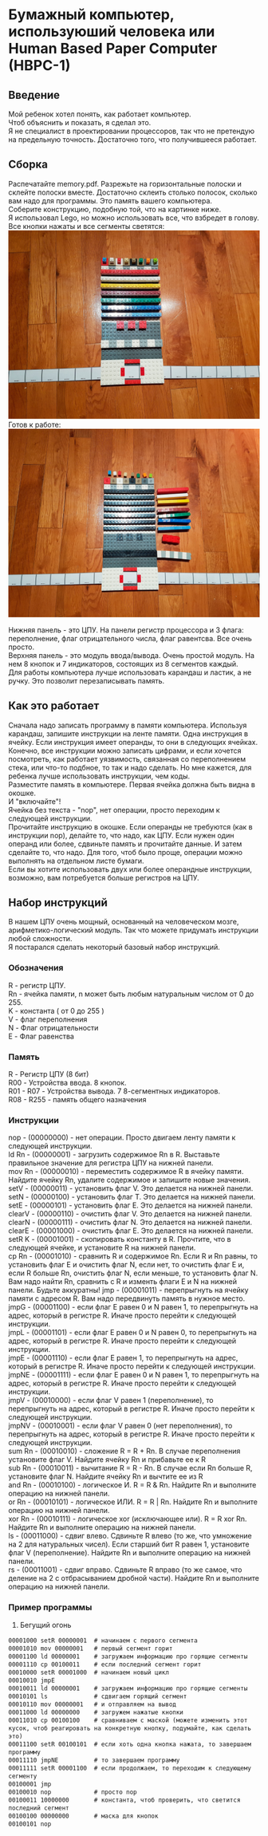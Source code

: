 # Бумажный компьютер, используюший человека или Human Based Paper Computer (HBPC-1)

## Введение

Мой ребенок хотел понять, как работает компьютер.  
Чтоб объяснить и показать, я сделал это.  
Я не специалист в проектировании процессоров, так что не претендую на предельную точность. Достаточно того, что получившееся работает.  

## Сборка

Распечатайте memory.pdf. Разрежьте на горизонтальные полоски и склейте полоски вместе. Достаточно склеить столько полосок, сколько вам надо для программы. Это память вашего компьютера.  
Соберите конструкцию, подобную той, что на картинке ниже.  
Я использовал Lego, но можно использовать все, что взбредет в голову.  
Все кнопки нажаты и все сегменты светятся:  
![alt Human Based Paper Computer - 1: Self Test](https://raw.githubusercontent.com/DKurilo/hbpc/master/HBPC-1-self-test.jpg)
Готов к работе:
![alt Human Based Paper Computer - 1: Ready to work](https://raw.githubusercontent.com/DKurilo/hbpc/master/HBPC-1-ready-to-work.jpg)

Нижняя панель - это ЦПУ. На панели регистр процессора и 3 флага: переполнение, флаг отрицательного числа, флаг равентсва. Все очень просто.  
Верхняя панель - это модуль ввода/вывода. Очень простой модуль. На нем 8 кнопок и 7 индикаторов, состоящих из 8 сегментов каждый.  
Для работы компьютера лучше использовать карандаш и ластик, а не ручку. Это позволит перезаписывать память.  

## Как это работает

Сначала надо записать программу в памяти компьютера. Используя карандаш, запишите инструкции на ленте памяти. Одна инструкция в ячейку. Если инструкция имеет операнды, то они в следующих ячейках.  
Конечно, все инструкции можно записать цифрами, и если хочется посмотреть, как работает уязвимость, связанная со переполнением стека, или что-то подбное, то так и надо сделать. Но мне кажется, для ребенка лучше использовать инструкции, чем коды.  
Разместите память в компьютере. Первая ячейка должна быть видна в окошке.  
И "включайте"!  
Ячейка без текста - "nop", нет операции, просто переходим к следующей инструкции.  
Прочитайте инструкцию в окошке. Если операнды не требуются (как в инструкции nop), делайте то, что надо, как ЦПУ. Если нужен один операнд или более, сдвиньте память и прочитайте данные. И затем сделайте то, что надо. Для того, чтоб было проще, операции можно выполнять на отдельном листе бумаги.  
Если вы хотите использовать двух или более операндные инструкции, возможно, вам потребуется больше регистров на ЦПУ.  

## Набор инструкций

В нашем ЦПУ очень мощный, основанный на человеческом мозге, арифметико-логический модуль. Так что можете придумать инструкции любой сложности.  
Я постарался сделать некоторый базовый набор инструкций.  

### Обозначения

R - регистр ЦПУ.  
Rn - ячейка памяти, n может быть любым натуральным числом от 0 до 255.  
K - константа ( от 0 до 255 )  
V - флаг переполнения  
N - Флаг отрицательности  
E - Флаг равенства  

### Память

R - Регистр ЦПУ (8 бит)  
R00 - Устройства ввода. 8 кнопок.  
R01 - R07 - Устройства вывода. 7 8-сегментных индикаторов.  
R08 - R255 - память общего назначения  

### Инструкции
nop - (00000000) - нет операции. Просто двигаем ленту памяти к следующей инструкции.  
ld Rn - (00000001) - загрузить содержимое Rn в R. Выставьте правильное значение для регистра ЦПУ на нижней панели.  
mov Rn - (00000010) - переместить содержимое R в ячейку памяти. Найдите ячейку Rn, удалите содержимое и запишите новые значения.  
setV - (00000011) - установить флаг V. Это делается на нижней панели.  
setN - (00000100) - установить флаг Т. Это делается на нижней панели.  
setE - (00000101) - установить флаг E. Это делается на нижней панели.  
clearV - (00000110) - очистить флаг V. Это делается на нижней панели.  
clearN - (00000111) - очистить флаг N. Это делается на нижней панели.  
clearE - (00001000) - очистить флаг E. Это делается на нижней панели.  
setR K - (00001001) - скопировать константу в R. Прочтите, что в следующей ячейке, и установите R на нижней панели.  
cp Rn - (00001010) - сравнить R и содержимое Rn. Если R и Rn равны, то установить флаг E и очистить флаг N, если нет, то очистить флаг E и, если R больше Rn, очистить флаг N, если меньше, то установить флаг N. Вам надо найти Rn, сравнить с R и изменть флаги E и N на нижней панели. Будьте аккуратны!
jmp - (00001011) - перепрыгнуть на ячейку памяти с адресом R. Вам надо передвинуть память в нужное место.  
jmpG - (00001100) - если флаг E равен 0 и N равен 1, то перепрыгнуть на адрес, который в регистре R. Иначе просто перейти к следующей инструкции.  
jmpL - (00001101) - если флаг E равен 0 и N равен 0, то перепрыгнуть на адрес, который в регистре R. Иначе просто перейти к следующей инструкции.  
jmpE - (00001110) - если флаг E равен 1, то перепрыгнуть на адрес, который в регистре R. Иначе просто перейти к следующей инструкции.
jmpNE - (00001111) - если флаг E равен 0 и N равен 1, то перепрыгнуть на адрес, который в регистре R. Иначе просто перейти к следующей инструкции.  
jmpV - (00010000) - если флаг V равен 1 (переполнение), то перепрыгнуть на адрес, который в регистре R. Иначе просто перейти к следующей инструкции.  
jmpNV - (00010001) - если флаг V равен 0 (нет переполнения), то перепрыгнуть на адрес, который в регистре R. Иначе просто перейти к следующей инструкции.  
sum Rn - (00010010) - сложение R = R + Rn. В случае переполнения установите флаг V. Найдите ячейку Rn и прибавьте ее к R   
sub Rn - (00010011) - вычитание R = R - Rn. В случае если Rn больше R, установите флаг N. Найдите ячейку Rn и вычтите ее из R   
and Rn - (00010100) - логическое И. R = R & Rn. Найдите Rn и выполните операцию на нижней панели.  
or Rn - (00010101) - логическое ИЛИ. R = R | Rn. Найдите Rn и выполните операцию на нижней панели.  
xor Rn - (00010111) - логическое xor (исключающее или). R = R xor Rn. Найдите Rn и выполните операцию на нижней панели.  
ls - (00011000) - сдвиг влево. Сдвиньте R влево (то же, что умножение на 2 для натуральных чисел). Если старший бит R равен 1, установите флаг V (переполнение). Найдите Rn и выполните операцию на нижней панели.  
rs - (00011001) - сдвиг вправо. Сдвиньте R вправо (то же самое, что деление на 2 с отбрасыванием дробной части). Найдите Rn и выполните операцию на нижней панели.  


### Пример программы

1. Бегущий огонь

```
00001000 setR 00000001  # начинаем с первого сегмента  
00001010 mov 00000001   # первый сегмент горит  
00001100 ld 00000001    # загружаем информацию про горящие сегменты  
00001110 cp 00100011    # если последний сегмент горит  
00010000 setR 00001000  # начинаем новый цикл  
00010010 jmpE  
00010011 ld 00000001    # загружаем информацию про горящие сегменты  
00010101 ls             # сдвигаем горящий сегмент  
00010110 mov 00000001   # и отправляем на вывод  
00011000 ld 00000000    # загружем нажатые кнопки  
00011010 cp 00100100    # сравниваем с маской (можете изменить этот кусок, чтоб реагировать на конкретную кнопку, подумайте, как сделать это)  
00011100 setR 00100101  # если хоть одна кнопка нажата, то завершаем программу  
00011110 jmpNE          # то завершаем программу  
00011111 setR 00001100  # если продолжаем, то переходим к следующему сегменту  
00100001 jmp  
00100010 nop            # просто nop  
00100011 10000000       # константа, чтоб проверить, что светится последний сегмент  
00100100 00000000       # маска для кнопок  
00100101 nop  
```
